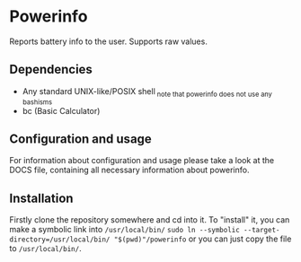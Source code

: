 # Powerinfo
Reports battery info to the user.
Supports raw values.

## Dependencies
* Any standard UNIX-like/POSIX shell<sub> note that powerinfo does not use any bashisms</sub>
* bc (Basic Calculator)

## Configuration and usage
For information about configuration and usage please take a look at the DOCS file, containing all necessary information about powerinfo.
## Installation
Firstly clone the repository somewhere and cd into it.
To "install" it, you can make a symbolic link into `/usr/local/bin/`
`sudo ln --symbolic --target-directory=/usr/local/bin/ "$(pwd)"/powerinfo`
or you can just copy the file to `/usr/local/bin/`.

